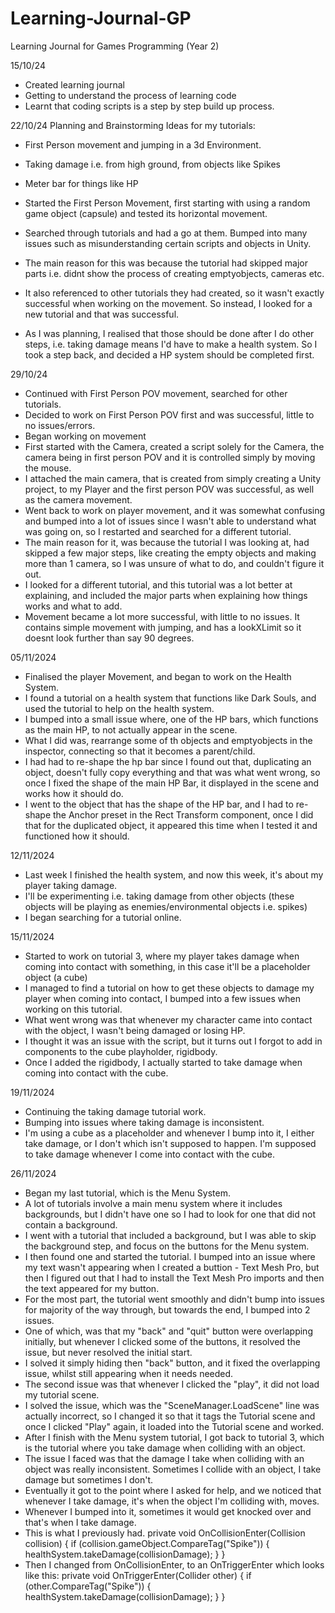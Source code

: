 # Learning-Journal-GP
Learning Journal for Games Programming (Year 2)

15/10/24
- Created learning journal
- Getting to understand the process of learning code
- Learnt that coding scripts is a step by step build up process.

22/10/24
Planning and Brainstorming Ideas for my tutorials:
- First Person movement and jumping in a 3d Environment.
- Taking damage i.e. from high ground, from objects like Spikes
- Meter bar for things like HP


- Started the First Person Movement, first starting with using a random game object (capsule) and tested its horizontal movement.
- Searched through tutorials and had a go at them. Bumped into many issues such as misunderstanding certain scripts and objects in Unity.
- The main reason for this was because the tutorial had skipped major parts i.e. didnt show the process of creating emptyobjects, cameras etc.
- It also referenced to other tutorials they had created, so it wasn't exactly successful when working on the movement. So instead, I looked for a new tutorial and that was successful.
- As I was planning, I realised that those should be done after I do other steps, i.e. taking damage means I'd have to make a health system. So I took a step back, and decided a HP system should be completed first.

29/10/24
- Continued with First Person POV movement, searched for other tutorials.
- Decided to work on First Person POV first and was successful, little to no issues/errors.
- Began working on movement
- First started with the Camera, created a script solely for the Camera, the camera being in first person POV and it is controlled simply by moving the mouse.
- I attached the main camera, that is created from simply creating a Unity project, to my Player and the first person POV was successful, as well as the camera movement.
- Went back to work on player movement, and it was somewhat confusing and bumped into a lot of issues since I wasn't able to understand what was going on, so I restarted and searched for a different tutorial.
- The main reason for it, was because the tutorial I was looking at, had skipped a few major steps, like creating the empty objects and making more than 1 camera, so I was unsure of what to do, and couldn't figure it out.
- I looked for a different tutorial, and this tutorial was a lot better at explaining, and included the major parts when explaining how things works and what to add.
- Movement became a lot more successful, with little to no issues. It contains simple movement with jumping, and has a lookXLimit so it doesnt look further than say 90 degrees.

05/11/2024
- Finalised the player Movement, and began to work on the Health System.
- I found a tutorial on a health system that functions like Dark Souls, and used the tutorial to help on the health system.
- I bumped into a small issue where, one of the HP bars, which functions as the main HP, to not actually appear in the scene.
- What I did was, rearrange some of th objects and emptyobjects in the inspector, connecting so that it becomes a parent/child.
- I had had to re-shape the hp bar since I found out that, duplicating an object, doesn't fully copy everything and that was what went wrong, so once I fixed the shape of the main HP Bar, it displayed in the scene and works
how it should do.
- I went to the object that has the shape of the HP bar, and I had to re-shape the Anchor preset in the Rect Transform component, once I did that for the duplicated object, it appeared this time when I tested it and functioned how it should.

12/11/2024
- Last week I finished the health system, and now this week, it's about my player taking damage.
- I'll be experimenting i.e. taking damage from other objects (these objects will be playing as enemies/environmental objects i.e. spikes)
- I began searching for a tutorial online.

15/11/2024
- Started to work on tutorial 3, where my player takes damage when coming into contact with something, in this case it'll be a placeholder object (a cube)
- I managed to find a tutorial on how to get these objects to damage my player when coming into contact, I bumped into a few issues when working on this tutorial.
- What went wrong was that whenever my character came into contact with the object, I wasn't being damaged or losing HP.
- I thought it was an issue with the script, but it turns out I forgot to add in components to the cube playholder, rigidbody.
- Once I added the rigidbody, I actually started to take damage when coming into contact with the cube.

19/11/2024
- Continuing the taking damage tutorial work.
- Bumping into issues where taking damage is inconsistent.
- I'm using a cube as a placeholder and whenever I bump into it, I either take damage, or I don't which isn't supposed to happen. I'm supposed to take damage whenever I come into contact with the cube.

26/11/2024
- Began my last tutorial, which is the Menu System.
- A lot of tutorials involve a main menu system where it includes backgrounds, but I didn't have one so I had to look for one that did not contain a background.
- I went with a tutorial that included a background, but I was able to skip the background step, and focus on the buttons for the Menu system.
- I then found one and started the tutorial. I bumped into an issue where my text wasn't appearing when I created a buttion - Text Mesh Pro, but then I figured out that I had to install the Text Mesh Pro imports and then the text appeared for my button.
- For the most part, the tutorial went smoothly and didn't bump into issues for majority of the way through, but towards the end, I bumped into 2 issues.
- One of which, was that my "back" and "quit" button were overlapping initially, but whenever I clicked some of the buttons, it resolved the issue, but never resolved the initial start.
- I solved it simply hiding then "back" button, and it fixed the overlapping issue, whilst still appearing when it needs needed.
- The second issue was that whenever I clicked the "play", it did not load my tutorial scene.
- I solved the issue, which was the "SceneManager.LoadScene" line was actually incorrect, so I changed it so that it tags the Tutorial scene and once I clicked "Play" again, it loaded into the Tutorial scene and worked.
- After I finish with the Menu system tutorial, I got back to tutorial 3, which is the tutorial where you take damage when colliding with an object.
- The issue I faced was that the damage I take when colliding with an object was really inconsistent. Sometimes I collide with an object, I take damage but sometimes I don't.
- Eventually it got to the point where I asked for help, and we noticed that whenever I take damage, it's when the object I'm colliding with, moves.
- Whenever I bumped into it, sometimes it would get knocked over and that's when I take damage.
- This is what I previously had.
 private void OnCollisionEnter(Collision collision)
 {
     if (collision.gameObject.CompareTag("Spike"))
     {      
         healthSystem.takeDamage(collisionDamage);
     }
 }
- Then I changed from OnCollisionEnter, to an OnTriggerEnter which looks like this:
 private void OnTriggerEnter(Collider other)
 {
     if (other.CompareTag("Spike"))
     {
         healthSystem.takeDamage(collisionDamage);
     }
 }


